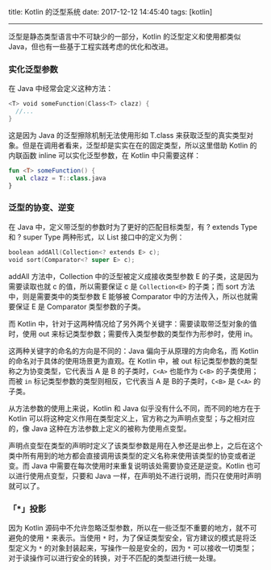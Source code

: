 title: Kotlin 的泛型系统
date: 2017-12-12 14:45:40
tags: [kotlin]

---

泛型是静态类型语言中不可缺少的一部分，Kotlin 的泛型定义和使用都类似 Java，但也有一些基于工程实践考虑的优化和改进。

<!-- more -->

### 实化泛型参数

在 Java 中经常会定义这种方法：

```kotlin
<T> void someFunction(Class<T> clazz) {
  //...
}
```

这是因为 Java 的泛型擦除机制无法使用形如 T.class 来获取泛型的真实类型对象。但是在调用者看来，泛型却是实实在在的固定类型，所以这里借助 Kotlin 的内联函数 inline 可以实化泛型参数，在 Kotlin 中只需要这样：

```kotlin
fun <T> someFunction() {
  val clazz = T::class.java 
}
```

### 泛型的协变、逆变

在 Java 中，定义带泛型的参数时为了更好的匹配目标类型，有 ? extends Type 和 ? super Type 两种形式，以 List<E> 接口中的定义为例：

```kotlin
boolean addAll(Collection<? extends E> c);
void sort(Comparator<? super E> c);
```

addAll 方法中，Collection 中的泛型被定义成接收类型参数 E 的子类，这是因为需要读取也就 c 的值，所以需要保证 c 是 `Collection<E>` 的子类；而 sort 方法中，则是需要类中的类型参数 E 能够被 Comparator 中的方法传入，所以也就需要保证 E 是 Comparator 类型参数的子类。

而 Kotlin 中，针对于这两种情况给了另外两个关键字：需要读取带泛型对象的值时，使用 out 来标记类型参数；需要传入类型参数的类型作为形参时，使用 in。

这两种关键字的命名的方向是不同的：Java 偏向于从原理的方向命名，而 Kotlin 的命名对于具体的使用场景更为直观。在 Kotlin 中，被 out 标记类型参数的类型称之为协变类型，它代表当 A 是 B 的子类时，`C<A>` 也能作为 `C<B>` 的子类使用；而被 `in` 标记类型参数的类型则相反，它代表当 A 是 B的子类时，`C<B>` 是 `C<A>` 的子类。

从方法参数的使用上来说，Kotlin 和 Java 似乎没有什么不同，而不同的地方在于 Kotlin 可以将这种定义作用在类型定义上，官方称之为声明点变型；与之相对应的，像 Java 这种在方法参数上定义的被称为使用点变型。

声明点变型在类型的声明时定义了该类型参数是用在入参还是出参上，之后在这个类中所有用到的地方都会直接调用该类型的定义名称来使用该类型的协变或者逆变。而 Java 中需要在每次使用时来重复说明该处需要协变还是逆变。Kotlin 也可以进行使用点变型，只要和 Java 一样，在声明处不进行说明，而只在使用时声明就可以了。

### 「*」投影

因为 Kotlin 源码中不允许忽略泛型参数，所以在一些泛型不重要的地方，就不可避免的使用 `*` 来表示。当使用 `*` 时，为了保证类型安全，官方建议的模式是将泛型定义为 `*` 的对象封装起来，写操作一般是安全的，因为 `*` 可以接收一切类型；对于读操作可以进行安全的转换，对于不匹配的类型进行统一处理。


